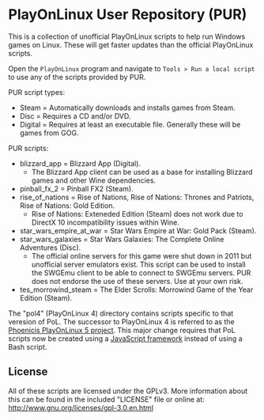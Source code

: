 # PlayOnLinux User Repository (PUR)

This is a collection of unofficial PlayOnLinux scripts to help run Windows games on Linux. These will get faster updates than the official PlayOnLinux scripts.

Open the `PlayOnLinux` program and navigate to `Tools > Run a local script` to use any of the scripts provided by PUR.

PUR script types:

* Steam = Automatically downloads and installs games from Steam.
* Disc = Requires a CD and/or DVD.
* Digital = Requires at least an executable file. Generally these will be games from GOG.

PUR scripts:

* blizzard_app = Blizzard App (Digital).
    * The Blizzard App client can be used as a base for installing Blizzard games and other Wine dependencies.
* pinball_fx_2 = Pinball FX2 (Steam).
* rise_of_nations = Rise of Nations, Rise of Nations: Thrones and Patriots, Rise of Nations: Gold Edition.
    * Rise of Nations: Exteneded Edition (Steam) does not work due to DirectX 10 incompatibility issues within Wine.
* star_wars_empire_at_war = Star Wars Empire at War: Gold Pack (Steam).
* star_wars_galaxies = Star Wars Galaxies: The Complete Online Adventures (Disc).
    * The official online servers for this game were shut down in 2011 but unofficial server emulators exist. This script can be used to install the SWGEmu client to be able to connect to SWGEmu servers. PUR does not endorse the use of these servers. Use at your own risk.
* tes_morrowind_steam = The Elder Scrolls: Morrowind Game of the Year Edition (Steam).

The "pol4" (PlayOnLinux 4) directory contains scripts specific to that veresion of PoL. The successor to PlayOnLinux 4 is referred to as the [Phoenicis PlayOnLinux 5 project](https://github.com/PhoenicisOrg/POL-POM-5). This major change requires that PoL scripts now be created using a [JavaScript framework](https://github.com/PhoenicisOrg/Scripts/wiki) instead of using a Bash script.


## License

All of these scripts are licensed under the GPLv3. More information about this can be found in the included "LICENSE" file or online at: http://www.gnu.org/licenses/gpl-3.0.en.html
